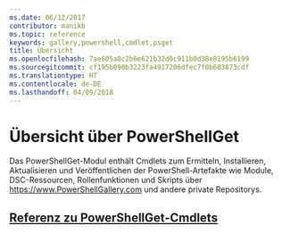```yaml
---
ms.date: 06/12/2017
contributor: manikb
ms.topic: reference
keywords: gallery,powershell,cmdlet,psget
title: Übersicht
ms.openlocfilehash: 7ae605a8c2b6e621b32d0c911b0d38e8195b6199
ms.sourcegitcommit: cf195b090b3223fa4917206dfec7f0b603873cdf
ms.translationtype: HT
ms.contentlocale: de-DE
ms.lasthandoff: 04/09/2018
---
```

# <a name="powershellget-overview"></a>Übersicht über PowerShellGet

Das PowerShellGet-Modul enthält Cmdlets zum Ermitteln, Installieren, Aktualisieren und Veröffentlichen der PowerShell-Artefakte wie Module, DSC-Ressourcen, Rollenfunktionen und Skripts über https://www.PowerShellGallery.com und andere private Repositorys.

## <a name="powershellget-cmdlet-referencepsgetcmdletsreferencemd"></a>[Referenz zu PowerShellGet-Cmdlets](./psget_cmdlets_reference.md)